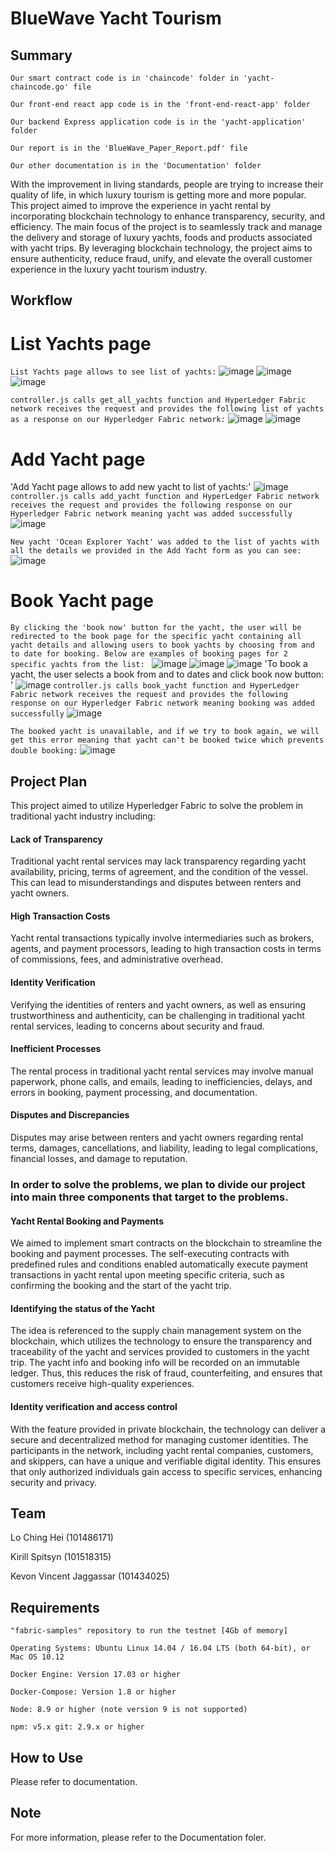 # BlueWave Yacht Tourism

## Summary

`Our smart contract code is in 'chaincode' folder in 'yacht-chaincode.go' file`

`Our front-end react app code is in the 'front-end-react-app' folder`

`Our backend Express application code is in the 'yacht-application' folder`

`Our report is in the 'BlueWave_Paper_Report.pdf' file`

`Our other documentation is in the 'Documentation' folder`

With the improvement in living standards, people are trying to increase their quality of life, in which luxury tourism is getting more and more popular. This project aimed to improve the experience in yacht rental by incorporating blockchain technology to enhance transparency, security, and efficiency. The main focus of the project is to seamlessly track and manage the delivery and storage of luxury yachts, foods and products associated with yacht trips. By leveraging blockchain technology, the project aims to ensure authenticity, reduce fraud, unify, and elevate the overall customer experience in the luxury yacht tourism industry. 

## Workflow

# List Yachts page

`List Yachts page allows to see list of yachts:`
![image](https://github.com/LoChingHei/Capstone_YachtTourism/assets/72778161/e5e73931-b7a0-48ff-b1ef-82a354e2942e)
![image](https://github.com/LoChingHei/Capstone_YachtTourism/assets/72778161/a9a8e824-d996-4f43-9121-328b8e4710c5)
![image](https://github.com/LoChingHei/Capstone_YachtTourism/assets/72778161/2128b897-ee96-4b6a-9cbd-de11a0a0b6ab)

`controller.js calls get_all_yachts function and HyperLedger Fabric network receives the request and provides the following list of yachts as a response on our Hyperledger Fabric network:`
![image](https://github.com/LoChingHei/Capstone_YachtTourism/assets/72778161/7e68dd73-876e-4811-be60-d26e9ddcaab0)
![image](https://github.com/LoChingHei/Capstone_YachtTourism/assets/72778161/6033a7ba-fb7a-4ba2-bc70-5d918612f0c1)

# Add Yacht page

'Add Yacht page allows to add new yacht to list of yachts:'
![image](https://github.com/LoChingHei/Capstone_YachtTourism/assets/72778161/392285d4-c7db-49ef-aaf9-911e936872de)
`controller.js calls add_yacht function and HyperLedger Fabric network receives the request and provides the following response on our Hyperledger Fabric network meaning yacht was added successfully`
![image](https://github.com/LoChingHei/Capstone_YachtTourism/assets/72778161/9606a4b8-21c2-4996-af08-30febab652b4)

`New yacht 'Ocean Explorer Yacht' was added to the list of yachts with all the details we provided in the Add Yacht form as you can see:`
![image](https://github.com/LoChingHei/Capstone_YachtTourism/assets/72778161/7a4a18cb-61f3-4067-b272-5783b4caf20c)

# Book Yacht page
`By clicking the 'book now' button for the yacht, the user will be redirected to the book page for the specific yacht containing all yacht details and allowing users to book yachts by choosing from and to date for booking.
Below are examples of booking pages for 2 specific yachts from the list: `
![image](https://github.com/LoChingHei/Capstone_YachtTourism/assets/72778161/b542f153-566e-419a-840b-8291020f1341)
![image](https://github.com/LoChingHei/Capstone_YachtTourism/assets/72778161/c7ddb069-f825-4a80-af3b-8d154aeb0961)
![image](https://github.com/LoChingHei/Capstone_YachtTourism/assets/72778161/e451dadc-82fd-4de8-b66c-cfefb2eaca4d)
'To book a yacht, the user selects a book from and to dates and click book now button: '
![image](https://github.com/LoChingHei/Capstone_YachtTourism/assets/72778161/a4394d4b-09cc-44dd-b39a-d2b44f88805e)
`controller.js calls book_yacht function and HyperLedger Fabric network receives the request and provides the following response on our Hyperledger Fabric network meaning booking was added successfully`
![image](https://github.com/LoChingHei/Capstone_YachtTourism/assets/72778161/9ec49e79-3684-4700-b499-48d7e74831b2)

`The booked yacht is unavailable, and if we try to book again, we will get this error meaning that yacht can't be booked twice which prevents double booking:`
![image](https://github.com/LoChingHei/Capstone_YachtTourism/assets/72778161/b013db37-b8be-40fc-8471-853224a1fdf8)

## Project Plan
This project aimed to utilize Hyperledger Fabric to solve the problem in traditional yacht industry including: 

#### Lack of Transparency 

Traditional yacht rental services may lack transparency regarding yacht availability, pricing, terms of agreement, and the condition of the vessel. This can lead to misunderstandings and disputes between renters and yacht owners.

#### High Transaction Costs 

Yacht rental transactions typically involve intermediaries such as brokers, agents, and payment processors, leading to high transaction costs in terms of commissions, fees, and administrative overhead.

#### Identity Verification

Verifying the identities of renters and yacht owners, as well as ensuring trustworthiness and authenticity, can be challenging in traditional yacht rental services, leading to concerns about security and fraud.

#### Inefficient Processes

The rental process in traditional yacht rental services may involve manual paperwork, phone calls, and emails, leading to inefficiencies, delays, and errors in booking, payment processing, and documentation.

#### Disputes and Discrepancies

Disputes may arise between renters and yacht owners regarding rental terms, damages, cancellations, and liability, leading to legal complications, financial losses, and damage to reputation.

### In order to solve the problems, we plan to divide our project into main three components that target to the problems. 

#### Yacht Rental Booking and Payments

We aimed to implement smart contracts on the blockchain to streamline the booking and payment processes. The self-executing contracts with predefined rules and conditions enabled automatically execute payment transactions in yacht rental upon meeting specific criteria, such as confirming the booking and the start of the yacht trip.

#### Identifying the status of the Yacht

The idea is referenced to the supply chain management system on the blockchain, which utilizes the technology to ensure the transparency and traceability of the yacht and services provided to customers in the yacht trip. The yacht info and booking info will be recorded on an immutable ledger. Thus, this reduces the risk of fraud, counterfeiting, and ensures that customers receive high-quality experiences.

#### Identity verification and access control 

With the feature provided in private blockchain, the technology can deliver a secure and decentralized method for managing customer identities. The participants in the network, including yacht rental companies, customers, and skippers, can have a unique and verifiable digital identity. This ensures that only authorized individuals gain access to specific services, enhancing security and privacy.


## Team

Lo Ching Hei (101486171)

Kirill Spitsyn (101518315)

Kevon Vincent Jaggassar (101434025)  

## Requirements

`"fabric-samples" repository to run the testnet [4Gb of memory]` 

`Operating Systems: Ubuntu Linux 14.04 / 16.04 LTS (both 64-bit), or Mac OS 10.12`

`Docker Engine: Version 17.03 or higher` 

`Docker-Compose: Version 1.8 or higher` 

`Node: 8.9 or higher (note version 9 is not supported)`

`npm: v5.x git: 2.9.x or higher`


## How to Use

Please refer to documentation.

## Note

For more information, please refer to the Documentation foler.
